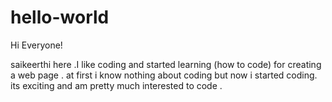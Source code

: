 # hello-world
Hi Everyone!

saikeerthi here .I like coding and started learning (how to code) for creating a web page .
at first i know nothing about coding but now i started coding. its exciting and am pretty much interested to code .
